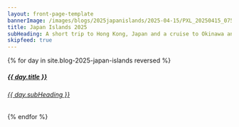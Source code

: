 ```yaml
---
layout: front-page-template
bannerImage: /images/blogs/2025japanislands/2025-04-15/PXL_20250415_075712695.jpg_compressed.JPEG
title: Japan Islands 2025
subHeading: A short trip to Hong Kong, Japan and a cruise to Okinawa and Taiwan. 
skipfeed: true
---
```


<div class="text-uppercase adventure-list experience">
  {% for day in site.blog-2025-japan-islands reversed %}
    <div class="col-md-6 col-sm-6 animated fadeInUp" data-wow-delay="0.1s" data-wow-duration="1s">
      <a href="{{day.url | prepend: site.baseurl}}">
        <img src="{{ day.bannerImage }}"  alt="" class="img-responsive">
        <div class="overlay-lnk text-uppercase text-center">
          <i class="icon icon-streetsign"></i>
          <h5>{{ day.title }}</h5>
          <h6>{{ day.subHeading }}</h6>
        </div>
      </a>
    </div>
  {% endfor %}
</div>

